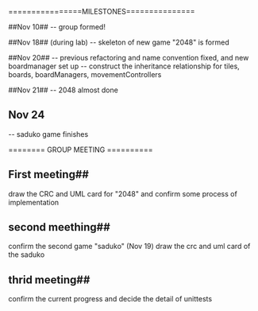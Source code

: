================MILESTONES===============

##Nov 10##
-- group formed!

##Nov 18## (during lab)
-- skeleton of new game "2048" is formed

##Nov 20##
-- previous refactoring and name convention fixed, and new boardmanager set up
-- construct the inheritance relationship for tiles, boards, boardManagers, movementControllers 

##Nov 21##
-- 2048 almost done

## Nov 24 ##

-- saduko game finishes

======== GROUP MEETING ==========

## First meeting##

draw the CRC and UML card for "2048" and confirm some process of implementation

## second meething##

confirm the second game "saduko" (Nov 19) draw the crc and uml card of the saduko

## thrid meeting##
confirm the current progress and decide the detail of unittests